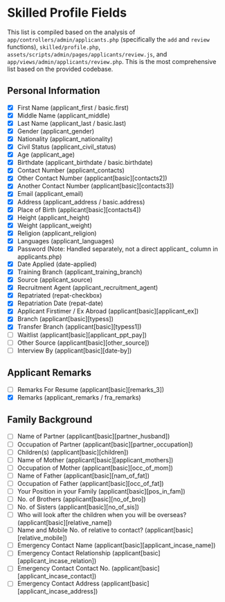 # Skilled Profile Fields

This list is compiled based on the analysis of `app/controllers/admin/applicants.php` (specifically the `add` and `review` functions), `skilled/profile.php`, `assets/scripts/admin/pages/applicants/review.js`, and `app/views/admin/applicants/review.php`. This is the most comprehensive list based on the provided codebase.

## Personal Information
- [x] First Name (applicant_first / basic.first)
- [x] Middle Name (applicant_middle)
- [x] Last Name (applicant_last / basic.last)
- [x] Gender (applicant_gender)
- [x] Nationality (applicant_nationality)
- [x] Civil Status (applicant_civil_status)
- [x] Age (applicant_age)
- [x] Birthdate (applicant_birthdate / basic.birthdate)
- [x] Contact Number (applicant_contacts)
- [x] Other Contact Number (applicant[basic][contacts2])
- [x] Another Contact Number (applicant[basic][contacts3])
- [x] Email (applicant_email)
- [x] Address (applicant_address / basic.address)
- [x] Place of Birth (applicant[basic][contacts4])
- [x] Height (applicant_height)
- [x] Weight (applicant_weight)
- [x] Religion (applicant_religion)
- [x] Languages (applicant_languages)
- [x] Password (Note: Handled separately, not a direct applicant_ column in applicants.php)
- [x] Date Applied (date-applied)
- [x] Training Branch (applicant_training_branch)
- [x] Source (applicant_source)
- [x] Recruitment Agent (applicant_recruitment_agent)
- [x] Repatriated (repat-checkbox)
- [x] Repatriation Date (repat-date)
- [x] Applicant Firstimer / Ex Abroad (applicant[basic][applicant_ex])
- [x] Branch (applicant[basic][typess])
- [x] Transfer Branch (applicant[basic][typess1])
- [ ] Waitlist (applicant[basic][applicant_ppt_pay])
- [ ] Other Source (applicant[basic][other_source])
- [ ] Interview By (applicant[basic][date-by])

## Applicant Remarks
- [ ] Remarks For Resume (applicant[basic][remarks_3])
- [x] Remarks (applicant_remarks / fra_remarks)

## Family Background
- [ ] Name of Partner (applicant[basic][partner_husband])
- [ ] Occupation of Partner (applicant[basic][partner_occupation])
- [ ] Children(s) (applicant[basic][children])
- [ ] Name of Mother (applicant[basic][applicant_mothers])
- [ ] Occupation of Mother (applicant[basic][occ_of_mom])
- [ ] Name of Father (applicant[basic][nam_of_fat])
- [ ] Occupation of Father (applicant[basic][occ_of_fat])
- [ ] Your Position in your Family (applicant[basic][pos_in_fam])
- [ ] No. of Brothers (applicant[basic][no_of_bro])
- [ ] No. of Sisters (applicant[basic][no_of_sis])
- [ ] Who will look after the children when you will be overseas? (applicant[basic][relative_name])
- [ ] Name and Mobile No. of relative to contact? (applicant[basic][relative_mobile])
- [ ] Emergency Contact Name (applicant[basic][applicant_incase_name])
- [ ] Emergency Contact Relationship (applicant[basic][applicant_incase_relation])
- [ ] Emergency Contact Contact No. (applicant[basic][applicant_incase_contact])
- [ ] Emergency Contact Address (applicant[basic][applicant_incase_address])